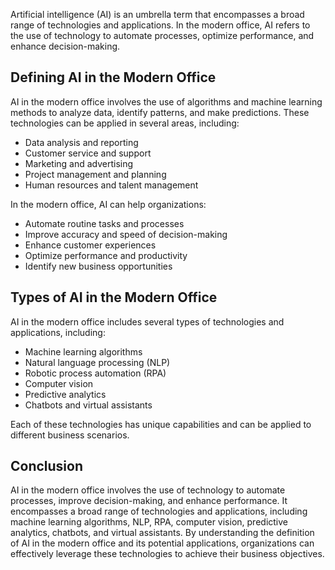 
Artificial intelligence (AI) is an umbrella term that encompasses a broad range of technologies and applications. In the modern office, AI refers to the use of technology to automate processes, optimize performance, and enhance decision-making.

Defining AI in the Modern Office
--------------------------------

AI in the modern office involves the use of algorithms and machine learning methods to analyze data, identify patterns, and make predictions. These technologies can be applied in several areas, including:

* Data analysis and reporting
* Customer service and support
* Marketing and advertising
* Project management and planning
* Human resources and talent management

In the modern office, AI can help organizations:

* Automate routine tasks and processes
* Improve accuracy and speed of decision-making
* Enhance customer experiences
* Optimize performance and productivity
* Identify new business opportunities

Types of AI in the Modern Office
--------------------------------

AI in the modern office includes several types of technologies and applications, including:

* Machine learning algorithms
* Natural language processing (NLP)
* Robotic process automation (RPA)
* Computer vision
* Predictive analytics
* Chatbots and virtual assistants

Each of these technologies has unique capabilities and can be applied to different business scenarios.

Conclusion
----------

AI in the modern office involves the use of technology to automate processes, improve decision-making, and enhance performance. It encompasses a broad range of technologies and applications, including machine learning algorithms, NLP, RPA, computer vision, predictive analytics, chatbots, and virtual assistants. By understanding the definition of AI in the modern office and its potential applications, organizations can effectively leverage these technologies to achieve their business objectives.
